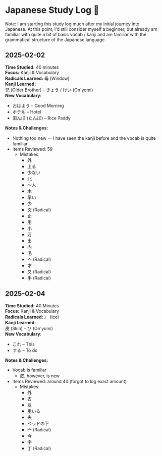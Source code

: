 # Japanese Study Log 📖
Note: I am starting this study log much after my initial journey into Japanese. At this point, I'd still consider myself a beginner, but already am familiar with quite a bit of basic vocab / kanji and am familiar with the grammatical structure of the Japanese language.

<!-- 
COPY / PASTE SAMPLE:
## 2025-02-02
**Time Studied:** 1 hour / minutes  
**Focus:** Kanji & Vocabulary  
**Radicals Learned:** 毋 (Window)  
**Kanji Learned:**  
兄 (Older Brother) - きょう / けい (On'yomi)  
**New Vocabulary:**  
- おはよう – Good Morning  
- ホテル – Hotel  
- 田んぼ (たんぼ) – Rice Paddy  

**Notes & Challenges:**  
- Nothing too new ー I have seen the kanji before and the vocab is quite familiar  
- Items Reviewed: XX  
-->

## 2025-02-02
**Time Studied:** 40 minutes  
**Focus:** Kanji & Vocabulary  
**Radicals Learned:** 毋 (Window)  
**Kanji Learned:**  
兄 (Older Brother) - きょう / けい (On'yomi)  
**New Vocabulary:**  
- おはよう – Good Morning  
- ホテル – Hotel  
- 田んぼ (たんぼ) – Rice Paddy  

**Notes & Challenges:**  
- Nothing too new ー I have seen the kanji before and the vocab is quite familiar  
- Items Reviewed: 59
  - Mistakes:
    - 外
    - 上る  
    - 少ない
    - 北
    - ～人
    - 木
    - 早い
    - 少
    - 文 (Radical)
    - 止
    - 用
    - 小
    - 万
    - 出
    - 内
    - 毛
    - 𠆢 (Radical)
    - 才
    - 又 (Radical)
    - 手 (Radical)
  <!-- Likely making a "mistakes made" page that will be grouped by date; this section above will be replaced with a link. This will make the page cleaner. -->
## 2025-02-04
**Time Studied:** 40 Minutes  
**Focus:** Kanji & Vocabulary  
**Radicals Learned:** 冫 (Ice)  
**Kanji Learned:**  
皮 (Skin) - ひ (On'yomi)  
**New Vocabulary:**  
- これ – This   
- する – To do

**Notes & Challenges:**  
- Vocab is familiar
    - 皮, however, is new 
- Items Reviewed: around 40 (forgot to log exact amount)
  - Mistakes:
    - 外
    - 古
    - 友
    - 用いる
    - 央
    - ベッドの下
    - 宀 (Radical)
    - 今
    - 字
    - 丁 (Radical)


